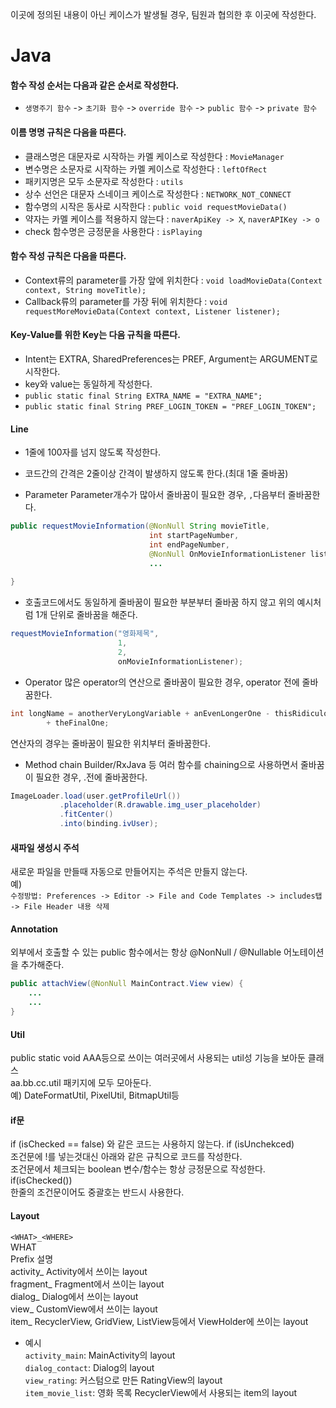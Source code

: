 이곳에 정의된 내용이 아닌 케이스가 발생될 경우, 팀원과 협의한 후 이곳에 작성한다.

# Java

#### 함수 작성 순서는 다음과 같은 순서로 작성한다.
- `생명주기 함수` -> `초기화 함수` -> `override 함수` -> `public 함수` -> `private 함수`
    
#### 이름 명명 규칙은 다음을 따른다.
- 클래스명은 대문자로 시작하는 카멜 케이스로 작성한다 : `MovieManager`
- 변수명은 소문자로 시작하는 카멜 케이스로 작성한다 : `leftOfRect`
- 패키지명은 모두 소문자로 작성한다 : `utils`
- 상수 선언은 대문자 스네이크 케이스로 작성한다 : `NETWORK_NOT_CONNECT`
- 함수명의 시작은 동사로 시작한다 : `public void requestMovieData()`
- 약자는 카멜 케이스를 적용하지 않는다 : `naverApiKey -> X`, `naverAPIKey -> o`
- check 함수명은 긍정문을 사용한다 : `isPlaying`
    
#### 함수 작성 규칙은 다음을 따른다.
- Context류의 parameter를 가장 앞에 위치한다 : `void loadMovieData(Context context, String moveTitle);`
- Callback류의 parameter를 가장 뒤에 위치한다 : `void requestMoreMovieData(Context context, Listener listener);`
    
#### Key-Value를 위한 Key는 다음 규칙을 따른다.
- Intent는 EXTRA, SharedPreferences는 PREF, Argument는 ARGUMENT로 시작한다.
- key와 value는 동일하게 작성한다.
- `public static final String EXTRA_NAME = "EXTRA_NAME";`
- `public static final String PREF_LOGIN_TOKEN = "PREF_LOGIN_TOKEN";`
    
#### Line
- 1줄에 100자를 넘지 않도록 작성한다.
- 코드간의 간격은 2줄이상 간격이 발생하지 않도록 한다.(최대 1줄 줄바꿈)

- Parameter
Parameter개수가 많아서 줄바꿈이 필요한 경우, `,`다음부터 줄바꿈한다.    
```java
public requestMovieInformation(@NonNull String movieTitle,
                               int startPageNumber,    
                               int endPageNumber,
                               @NonNull OnMovieInformationListener listener) {      
                               ...    
                           
}     
```


- 호출코드에서도 동일하게 줄바꿈이 필요한 부분부터 줄바꿈 하지 않고 위의 예시처럼 1개 단위로 줄바꿈을 해준다. 
```java
requestMovieInformation("영화제목",
                        1,
                        2,
                        onMovieInformationListener);
```
- Operator
많은 operator의 연산으로 줄바꿈이 필요한 경우, operator 전에 줄바꿈한다.    
```java
int longName = anotherVeryLongVariable + anEvenLongerOne - thisRidiculousLongOne    
        + theFinalOne;     
```
연산자의 경우는 줄바꿈이 필요한 위치부터 줄바꿈한다.    


- Method chain
Builder/RxJava 등 여러 함수를 chaining으로 사용하면서 줄바꿈이 필요한 경우, .전에 줄바꿈한다.   
```java
ImageLoader.load(user.getProfileUrl())      
           .placeholder(R.drawable.img_user_placeholder)      
           .fitCenter()      
           .into(binding.ivUser);    
```

#### 새파일 생성시 주석
새로운 파일을 만들때 자동으로 만들어지는 주석은 만들지 않는다.    
예)    
`수정방법: Preferences -> Editor -> File and Code Templates -> includes탭 -> File Header 내용 삭제`

#### Annotation    
외부에서 호출할 수 있는 public 함수에서는 항상 @NonNull / @Nullable 어노테이션을 추가해준다.    
```java
public attachView(@NonNull MainContract.View view) {    
    ...
    ...
}     
```
    
#### Util   
public static void AAA등으로 쓰이는 여러곳에서 사용되는 util성 기능을 보아둔 클래스   
aa.bb.cc.util 패키지에 모두 모아둔다.    
예) DateFormatUtil, PixelUtil, BitmapUtil등   


#### if문    
if (isChecked == false) 와 같은 코드는 사용하지 않는다.
if (isUnchekced)    
조건문에 !를 넣는것대신 아래와 같은 규칙으로 코드를 작성한다.    
조건문에서 체크되는 boolean 변수/함수는 항상 긍정문으로 작성한다. if(isChecked())    
한줄의 조건문이어도 중괄호는 반드시 사용한다.    

#### Layout
`<WHAT>_<WHERE>`    
WHAT    
Prefix	설명    
activity_	Activity에서 쓰이는 layout    
fragment_	Fragment에서 쓰이는 layout    
dialog_	Dialog에서 쓰이는 layout    
view_	CustomView에서 쓰이는 layout    
item_	RecyclerView, GridView, ListView등에서 ViewHolder에 쓰이는 layout    

- 예시    
`activity_main`: MainActivity의 layout    
`dialog_contact`: Dialog의 layout    
`view_rating`: 커스텀으로 만든 RatingView의 layout    
`item_movie_list`: 영화 목록 RecyclerView에서 사용되는 item의 layout    

